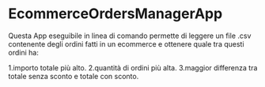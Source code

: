# EcommerceOrdersManagerApp

Questa App eseguibile in linea di comando permette di leggere un file .csv contenente degli ordini fatti in un ecommerce e ottenere quale tra questi ordini ha:

1.importo totale più alto. 2.quantità di ordini più alta. 3.maggior differenza tra totale senza sconto e totale con sconto.
